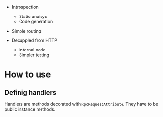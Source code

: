 
* Introspection
  - Static anaisys
  - Code generation

* Simple routing
  
* Decuppled from HTTP
	- Internal code
	- Simpler testing


# How to use

## Definig handlers

Handlers are methods decorated with `RpcRequestAttribute`. They have to be public instance methods. 